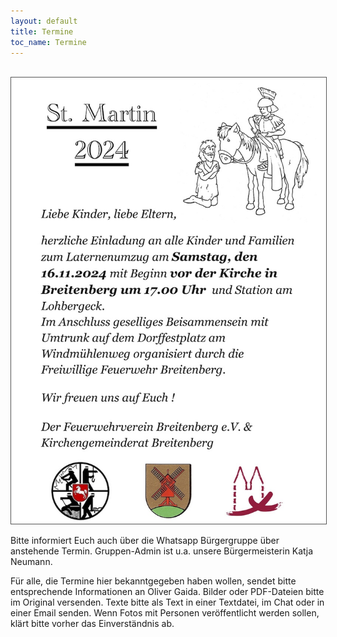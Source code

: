 ```yaml
---
layout: default
title: Termine
toc_name: Termine
---
```


<!-- aktuell wurden keine Termine an den Internetverantwortlichen gemeldet. -->

<!--<br><a href="#" class="image featured"><img src="images/seniorennachmittag.jpg" alt="" /></a>-->
<br><a href="#" class="image featured"><img src="images/st_martin_2024.jpg" alt="" style="border: 1px solid #555"/></a>

Bitte informiert Euch auch über die Whatsapp Bürgergruppe über anstehende Termin. Gruppen-Admin ist u.a. unsere Bürgermeisterin Katja Neumann.

Für alle, die Termine hier bekanntgegeben haben wollen, sendet bitte entsprechende Informationen an Oliver Gaida. Bilder oder PDF-Dateien bitte im Original versenden. Texte bitte als Text in einer Textdatei, im Chat oder in einer Email senden. Wenn Fotos mit Personen veröffentlicht werden sollen, klärt bitte vorher das Einverständnis ab.